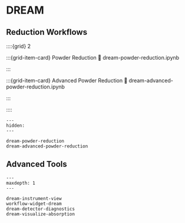 # DREAM

## Reduction Workflows

::::{grid} 2

:::{grid-item-card} Powder Reduction
:link: dream-powder-reduction.ipynb

:::

:::{grid-item-card} Advanced Powder Reduction
:link: dream-advanced-powder-reduction.ipynb

:::

::::

```{toctree}
---
hidden:
---

dream-powder-reduction
dream-advanced-powder-reduction
```

## Advanced Tools

```{toctree}
---
maxdepth: 1
---

dream-instrument-view
workflow-widget-dream
dream-detector-diagnostics
dream-visualize-absorption
```
